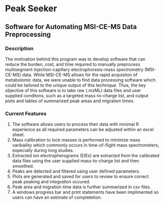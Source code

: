 # Peak Seeker
## Software for Automating MSI-CE-MS Data Preprocessing

### Description

The motivation behind this program was to develop software that can reduce the burden, cost, and time required to manually preprocess multisegment injection-capillary electrophoresis-mass spectrometry (MSI-CE-MS) data. While MSI-CE-MS allows for the rapid acquisiton of metabolomic data, we were unable to find data processing software which could be tailored to the unique output of this technique. Thus, the key objective of this software is to take raw (.mzML) data files and user supplied conditons, such as a targeted mass-to-charge list, and output plots and tables of summarized peak areas and migration times. 

### Current Features

1. The software allows users to process their data with minimal R experience as all required parameters can be adjusted within an excel sheet.
2. Mass calibration to lock masses is performed to minimize mass varibaility which commonly occurs in time-of-flight mass spectrometers, expecially during long studies. 
3. Extracted ion electropherograms (EIEs) are extracted from the calibrated data files using the user supplied mass-to-charge list and then smoothed.
4. Peaks are detected and filtered using user defined parameters.
5. Plots are generated and saved for users to review to ensure correct peak peaking and integration occured. 
6. Peak area and migration time data is further summarized in csv files.
7. A windows progress bar and print statements have been implimented so users can have an estimate of completetion. 

